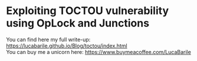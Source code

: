 # Exploiting TOCTOU vulnerability using OpLock and Junctions
You can find here my full write-up: https://lucabarile.github.io/Blog/toctou/index.html
<br>
You can buy me a unicorn here: https://www.buymeacoffee.com/LucaBarile
